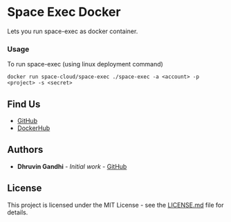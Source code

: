 # Space Exec Docker

Lets you run space-exec as docker container.

### Usage

To run space-exec (using linux deployment command)

```shell
docker run space-cloud/space-exec ./space-exec -a <account> -p <project> -s <secret>
```

## Find Us

* [GitHub](https://github.com/spaceuptech)
* [DockerHub](https://hub.docker.com/space-cloud)

## Authors

* **Dhruvin Gandhi** - *Initial work* - [GitHub](https://github.com/dhruvin2910)

## License

This project is licensed under the MIT License - see the [LICENSE.md](LICENSE.md) file for details.
